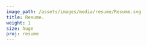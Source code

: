 ```yaml
---
image_path: /assets/images/media/resume/Resume.svg
title: Resume.
weight: 1
size: huge
proj: resume
---
```

